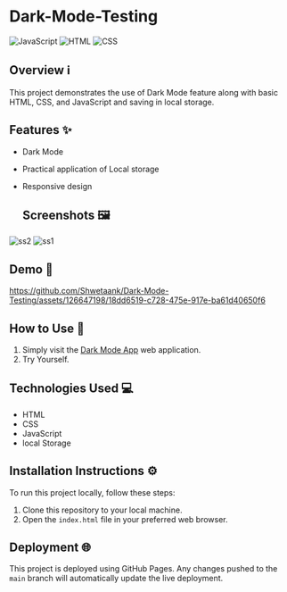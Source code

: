 ﻿# Dark-Mode-Testing

 ![JavaScript](https://img.shields.io/badge/-JavaScript-yellow)
![HTML](https://img.shields.io/badge/-HTML-orange)
![CSS](https://img.shields.io/badge/-CSS-blue)

## Overview ℹ️

This project demonstrates the use of Dark Mode feature along with basic HTML, CSS, and JavaScript and saving in local storage.

## Features ✨

- Dark Mode
- Practical application of Local storage
- Responsive design

  ## Screenshots 🖼️
![ss2](https://github.com/Shwetaank/Dark-Mode-Testing/assets/126647198/6f382db5-2fac-4b2a-a1d0-e92e73a7bbd4)
![ss1](https://github.com/Shwetaank/Dark-Mode-Testing/assets/126647198/515b0036-f8a7-4f61-af5f-a712044067b4)



## Demo 🎥
https://github.com/Shwetaank/Dark-Mode-Testing/assets/126647198/18dd6519-c728-475e-917e-ba61d40650f6

## How to Use 🚀

1. Simply visit the [Dark Mode App](https://shwetaank.github.io/Dark-Mode-Testing/#home) web application.
2. Try Yourself.

## Technologies Used 💻

- HTML
- CSS
- JavaScript
- local Storage

## Installation Instructions ⚙️

To run this project locally, follow these steps:

1. Clone this repository to your local machine.
2. Open the `index.html` file in your preferred web browser.

## Deployment 🌐

This project is deployed using GitHub Pages. Any changes pushed to the `main` branch will automatically update the live deployment.

